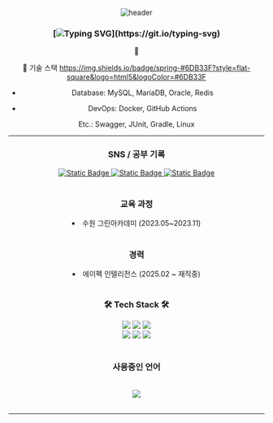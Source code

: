 <div align=center> 
  
![header](https://capsule-render.vercel.app/api?type=waving&height=300&text=Sihwa%20Git%20&desc=Jeong%20Si%Hwa&color=FFBE98FF&fontColor=FFFFFFFF) <br>

### [![Typing SVG](https://readme-typing-svg.demolab.com?font=Dongle&weight=700&size=24&duration=3000&pause=400&color=FFBE98&background=FF000000&center=true&random=false&width=435&lines=%EC%95%88%EB%85%95%ED%95%98%EC%84%B8%EC%9A%94!+;Back-End+Devleper+%EC%A0%95%EC%8B%9C%ED%99%94%EC%9E%85%EB%8B%88%EB%8B%A4!)](https://git.io/typing-svg)
👋<br>

📌 기술 스택
https://img.shields.io/badge/spring-#6DB33F?style=flat-square&logo=html5&logoColor=#6DB33F

- Database: MySQL, MariaDB, Oracle, Redis

- DevOps: Docker, GitHub Actions

Etc.: Swagger, JUnit, Gradle, Linux
<hr>

### SNS / 공부 기록
<a href="https://www.instagram.com/jeongsihwa6?igsh=eHM0M2VoMzA4b3A0">
  <img alt="Static Badge" src="https://img.shields.io/badge/-gary?style=social&logo=instagram">
</a>
<a href="https://im-diary.tistory.com/">
  <img alt="Static Badge" src="https://img.shields.io/badge/-gray?style=social&logo=tistory">
</a>
<a href="https://iamsihwa.notion.site/Full-Stack-9823aa04c12b4d8e823ac550723d931e?pvs=4">
  <img alt="Static Badge" src="https://img.shields.io/badge/Sihwa-gray?style=social&logo=notion">
</a>
<br><br>

### 교육 과정
<li>수원 그린아카데미 (2023.05~2023.11)</li>
<br>

### 경력
<li>에이펙 인텔리전스 (2025.02 ~ 재직중) </li>
<br>

### 🛠 Tech Stack 🛠 <br>
<div>
  <img src="https://img.shields.io/badge/java-%23ED8B00.svg?style=for-the-badge&logo=openjdk&logoColor=white">  
  <img src="https://img.shields.io/badge/springboot-6DB33F?style=for-the-badge&logo=springboot&logoColor=white"> 
  <img src="https://img.shields.io/badge/mysql-4479A1?style=for-the-badge&logo=mysql&logoColor=white"> 
  <br>                                                                                                  
  <img src="https://img.shields.io/badge/javascript-F7DF1E?style=for-the-badge&logo=javascript&logoColor=white"> 
  <img src="https://img.shields.io/badge/typescript-%23007ACC.svg?style=for-the-badge&logo=typescript&logoColor=white"> 
  <img src="https://img.shields.io/badge/react-61DAFB?style=for-the-badge&logo=react&logoColor=white">  
</div> 
<br>

### 사용중인 언어
<div>
  <br>
  <img src="https://github-readme-stats.vercel.app/api/top-langs/?username=shjeng&layout=compact"><br><br>
</div>
<hr>



</div>
